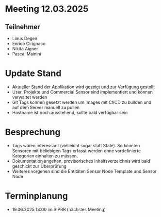 # Meeting 12.03.2025
## Teilnehmer
- Linus Degen
- Enrico Cirignaco
- Nikita Aigner
- Pascal Mainini

# Update Stand
- Aktueller Stand der Applikation wird gezeigt und zur Verfügung gestellt
- User, Projekte und Commercial Sensor sind implementiert und können verwaltet werden
- Git Tags können gesetzt werden um Images mit CI/CD zu builden und auf dem Server manuell zu pullen
- Hostname ist noch ausstehend, sollte bald verfügbar sein

# Besprechung
- Tags wären interessant (vielleicht sogar statt State). So könnten Sensoren mit beliebigen Tags erfasst werden ohne vordefinierte Kategorien einhalten zu müssen.
- Dokumentation angehen, provisorisches Inhaltsverzeichnis wird bald geschickt zur Überprüfung
- Weiteres vorgehen sind die Entitäten Sensor Node Template und Sensor Node

# Terminplanung
- 19.06.2025 13:00 im SIPBB (nächstes Meeting)